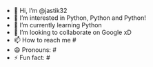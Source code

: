- 👋 Hi, I’m @jastik32
- 👀 I’m interested in Python, Python and Python!
- 🌱 I’m currently learning Python
- 💞️ I’m looking to collaborate on Google xD
- 📫 How to reach me #
- 😄 Pronouns: #
- ⚡ Fun fact: #

<!---
jastik32/jastik32 is a ✨ special ✨ repository because its `README.md` (this file) appears on your GitHub profile.
You can click the Preview link to take a look at your changes.
--->
